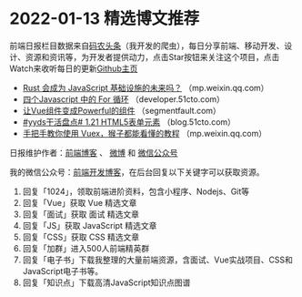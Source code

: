# 2022-01-13 精选博文推荐

前端日报栏目数据来自[码农头条](http://hao.caibaojian.com.cn/)（我开发的爬虫），每日分享前端、移动开发、设计、资源和资讯等，为开发者提供动力，点击Star按钮来关注这个项目，点击Watch来收听每日的更新[Github主页](https://github.com/kujian/frontendDaily)
* [Rust 会成为 JavaScript 基础设施的未来吗？](https://mp.weixin.qq.com/s?__biz=MzkwOTIyNzM5OA==&mid=2247484931&idx=1&sn=a3bff2d4a178d832f9c3b197f585b5d7) （mp.weixin.qq.com）
* [四个Javascript 中的 For 循环](https://developer.51cto.com/art/202201/698872.htm) （developer.51cto.com）
* [让Vue组件变成Powerful的组件](https://segmentfault.com/a/1190000041271216) （segmentfault.com）
* [#yyds干活盘点# 1.21 HTML5表单元素](https://blog.51cto.com/u_15173612/4913535) （blog.51cto.com）
* [手把手教你使用 Vuex，猴子都能看懂的教程](https://mp.weixin.qq.com/s?__biz=MzA4Nzg0MDM5Nw==&mid=2247509201&idx=1&sn=8a907d40e9435affebe6541edce633d8) （mp.weixin.qq.com）

日报维护作者：[前端博客](http://caibaojian.com.cn/) 、 [微博](http://weibo.com/kujian) 和 [微信公众号](https://open.weixin.qq.com/qr/code?username=caibaojian_com)

我的微信公众号：[前端开发博客](https://open.weixin.qq.com/qr/code?username=caibaojian_com)，在后台回复以下关键字可以获取资源。

1. 回复「1024」，领取前端进阶资料，包含小程序、Nodejs、Git等
2. 回复「Vue」获取 Vue 精选文章
3. 回复「面试」获取 面试 精选文章
4. 回复「JS」获取 JavaScript 精选文章
5. 回复「CSS」获取 CSS 精选文章
6. 回复「加群」进入500人前端精英群
7. 回复「电子书」下载我整理的大量前端资源，含面试、Vue实战项目、CSS和JavaScript电子书等。
8. 回复「知识点」下载高清JavaScript知识点图谱